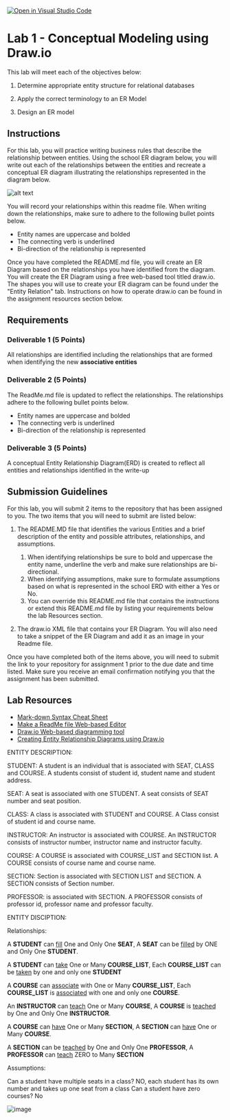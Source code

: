 [![Open in Visual Studio Code](https://classroom.github.com/assets/open-in-vscode-c66648af7eb3fe8bc4f294546bfd86ef473780cde1dea487d3c4ff354943c9ae.svg)](https://classroom.github.com/online_ide?assignment_repo_id=9257888&assignment_repo_type=AssignmentRepo)
# Lab 1 - Conceptual Modeling using Draw.io
This lab will meet each of the objectives below:
1. Determine appropriate entity structure for relational databases

2. Apply the correct terminology to an ER Model

3. Design an ER model

## Instructions
For this lab, you will practice writing business rules that describe the relationship between entities.  Using the school ER diagram below, you will write out each of the relationships between the entities and recreate a conceptual ER diagram illustrating the relationships represented in the diagram below.

![alt text](https://instructorc.github.io/site/home/images/school_ERD.PNG)

You will record your relationships within this readme file.  When writing down the relationships, make sure to adhere to the following bullet points below.
- Entity names are uppercase and bolded
- The connecting verb is underlined
- Bi-direction of the relationship is represented


Once you have completed the README.md file, you will create an ER Diagram based on the relationships you have identified from the diagram. You will create the ER Diagram using a free web-based tool titled draw.io.  The shapes you will use to create your ER diagram can be found under the "Entity Relation" tab.  Instructions on how to operate draw.io can be found in the assignment resources section below.

## Requirements

### Deliverable 1 (5 Points)
All relationships are identified including the relationships that are formed when identifying the new **associative entities**


### Deliverable 2 (5 Points)
The ReadMe.md file is updated to reflect the relationships. The relationships adhere to the following bullet points below.
- Entity names are uppercase and bolded
- The connecting verb is underlined
- Bi-direction of the relationship is represented


### Deliverable 3 (5 Points)
A conceptual Entity Relationship Diagram(ERD) is created to reflect all entities and relationships identified in the write-up

## Submission Guidelines

For this lab, you will submit 2 items to the repository that has been assigned to you.  The two items that you will need to submit are listed below: 
1. The README.MD file that identifies the various Entities and a brief description of the entity and possible attributes, relationships, and assumptions. 
   1. When identifying relationships be sure to bold and uppercase the entity name, underline the verb and make sure relationships are bi-directional. 
   2. When identifying assumptions, make sure to formulate assumptions based on what is represented in the school ERD with either a Yes or No. 
   3. You can override this README.md file that contains the instructions or extend this README.md file by listing your requirements below the lab Resources section.

2. The draw.io XML file that contains your ER Diagram.  You will also need to take a snippet of the ER Diagram and add it as an image in your Readme file.

Once you have completed both of the items above, you will need to submit the link to your repository for assignment 1 prior to the due date and time listed.  Make sure you receive an email confirmation notifying you that the assignment has been submitted.


## Lab Resources
- [Mark-down Syntax Cheat Sheet](https://enterprise.github.com/downloads/en/markdown-cheatsheet.pdf)
- [Make a ReadMe file Web-based Editor](https://www.makeareadme.com/)
- [Draw.io Web-based diagramming tool](https://app.diagrams.net/)
- [Creating Entity Relationship Diagrams using Draw.io](https://www.youtube.com/watch?v=lAtCySGDD48)

ENTITY DESCRIPTION:

STUDENT: A student is an individual that is associated with SEAT, CLASS and COURSE. A students consist of student id, student name and student address.

SEAT: A seat is associated with one STUDENT. A seat consists of SEAT number and seat position.

CLASS: A class is associated with STUDENT and COURSE. A Class consist of student id and course name.

INSTRUCTOR: An instructor is associated with COURSE. An INSTRUCTOR consists of instructor number, instructor name and instructor faculty.

COURSE: A COURSE is associated with COURSE_LIST and SECTION list. A COURSE consists of course name and course name.

SECTION: Section is associated with SECTION LIST  and SECTION. A SECTION consists of Section number.

PROFESSOR: is associated with SECTION. A PROFESSOR consists of professor id, professor name and professor faculty.


ENTITY DISCIPTION:


Relationships:

A __STUDENT__ can <ins>fill</ins> One and Only One __SEAT__, A __SEAT__ can be <ins>filled</ins> by ONE and Only One __STUDENT__.

A __STUDENT__ can <ins>take</ins> One or Many __COURSE_LIST__, Each __COURSE_LIST__ can be <ins>taken</ins> by one and only one __STUDENT__

A __COURSE__ can <ins>associate</ins> with One or Many __COURSE_LIST__, Each __COURSE_LIST__ is <ins>associated</ins> with one and only one __COURSE__.

An __INSTRUCTOR__ can <ins>teach</ins> One or Many __COURSE__, A __COURSE__ is  <ins>teached</ins> by One and Only One __INSTRUCTOR__.

A __COURSE__ can <ins>have</ins> One or Many __SECTION__, A __SECTION__ can <ins>have</ins> One or Many __COURSE__.

A __SECTION__ can be <ins>teached</ins> by One and Only One __PROFESSOR__, A __PROFESSOR__ can <ins>teach</ins> ZERO to Many __SECTION__




 Assumptions:
 
Can a student have multiple seats in a class? NO, each student has its own number and takes up one seat from a class
Can a student have zero courses? No




![image](https://user-images.githubusercontent.com/117416929/201451976-4937d80d-8b97-48de-8f36-4aa95bc1d5c5.png)


